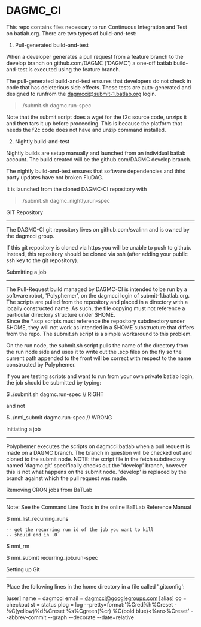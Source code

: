 DAGMC_CI
=========

This repo contains files necessary to run Continuous Integration and Test on batlab.org.
There are two types of build-and-test:

1.  Pull-generated build-and-test

When a developer generates a pull request from a feature branch to the develop branch 
on github.com/DAGMC ('DAGMC') a one-off batlab build-and-test is executed using the
feature branch.

The pull-generated build-and-test ensures that developers do not check in code that has
deleterious side effects.  These tests are auto-generated and designed to runfrom the 
dagmcci@submit-1.batlab.org login.

> ./submit.sh dagmc.run-spec
 
Note that the submit script does a wget for the f2c source code, unzips it and then tars it
up before proceeding.  This is because the platform that needs the f2c code does not have 
and unzip command installed.

2.  Nightly build-and-test

Nightly builds are setup manually and launched from an individual batlab account.
The build created will be the github.com/DAGMC develop branch.

The nightly build-and-test ensures that software dependencies and third party updates
have not broken FluDAG.

It is launched from the cloned DAGMC-CI repository with
> ./submit.sh dagmc_nightly.run-spec

GIT Repository
_______________

The DAGMC-CI git repository lives on github.com/svalinn and is owned by the dagmcci group.  

If this git repository is cloned via https you will be unable to push to github.
Instead, this repository should be cloned via ssh (after adding your public ssh key to the git repository). 

Submitting a job
________________
The Pull-Request build managed by DAGMC-CI is intended to be run by a software robot, 
'Polyphemer', on the dagmcci login of submit-1.batlab.org.  The scripts are pulled from 
the repository and placed in a directory with a locally constructed name.  As such, 
the file copying must not reference a particular directory structure under $HOME.  
Since the *.scp scripts must reference the repository subdirectory under $HOME, they will 
not work as intended in a $HOME substructure that differs from the repo.  The submit.sh 
script is a simple workaround to this problem.  

On the run node, the submit.sh script pulls the name of the directory from the run node side 
and uses it to write out the .scp files on the fly so the current path appended to the front 
will be correct with respect to the name constructed by Polyphemer.

If you are testing scripts and want to run from your own private batlab login, the job should 
be submitted by typing:

$ ./submit.sh dagmc.run-spec    // RIGHT

and not 

$ ./nmi_submit dagmc.run-spec   // WRONG

Initiating a job
________________
Polyphemer executes the scripts on dagmcci:batlab when a pull request is made on a DAGMC branch.
The branch in question will be checked out and cloned to the submit node.  NOTE:  the script file
in the fetch subdirectory named 'dagmc.git' specifically checks out the 'develop' branch, however this
is not what happens on the submit node.  'develop' is replaced by the branch against which the pull
request was made.


Removing CRON jobs from BaTLab
_____________________________
Note:  See the Command Line Tools in the online BaTLab Reference Manual

$ nmi_list_recurring_runs

	-- get the recurring run id of the job you want to kill
	-- should end in .0

$ nmi_rm <recurring run id>

$ nmi_submit recurring_job.run-spec

Setting up Git
_____________

Place the following lines in the home directory in a file called '.gitconfig':


[user]
	name = dagmcci
	email = dagmcci@googlegroups.com
[alias]
	co = checkout
	st = status
	plog = log --pretty=format:'%Cred%h%Creset -%C(yellow)%d%Creset %s%Cgreen(%cr) %C(bold blue)<%an>%Creset' --abbrev-commit --graph --decorate --date=relative


